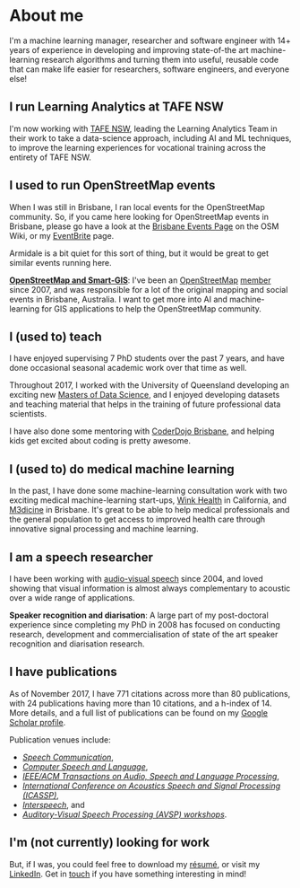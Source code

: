 # About me

I'm a machine learning manager, researcher and software engineer with 14+ years
of experience in developing and improving state-of-the art
machine-learning research algorithms and turning them into useful,
reusable code that can make life easier for researchers, software
engineers, and everyone else!

## I run Learning Analytics at TAFE NSW 

I'm now working with [TAFE NSW], leading the Learning Analytics Team in 
their work to take a data-science approach, including AI and ML techniques, 
to improve the learning experiences for vocational training across the entirety 
of TAFE NSW.

[TAFE NSW]:https://www.tafensw.edu.au/

## I used to run OpenStreetMap events

When I was still in Brisbane, I ran local events for the OpenStreetMap
community.  So, if you came here looking for OpenStreetMap events in
Brisbane, please go have a look at the
[Brisbane Events Page][bneevents] on the OSM Wiki, or my
[EventBrite][ev] page.

Armidale is a bit quiet for this sort of thing, but it would be great to get similar events running here.

[bneevents]:https://wiki.openstreetmap.org/wiki/Brisbane/Events
[ev]:https://www.eventbrite.com/o/david-dean-15095586564

[**OpenStreetMap and Smart-GIS**][osmandsmartgis]: I've been an
[OpenStreetMap][osm] [member][osmprofile] since 2007, and was
responsible for a lot of the original mapping and social events in
Brisbane, Australia. I want to get more into AI and machine-learning
for GIS applications to help the OpenStreetMap community.

[osmandsmartgis]: /osmandsmartgis
[osm]: http://openstreetmap.org
[osmprofile]: https://www.openstreetmap.org/user/David%20Dean

## I (used to) teach

I have enjoyed supervising 7 PhD students over the past
7 years, and have done occasional seasonal academic work over
that time as well.

Throughout 2017, I worked with the University of Queensland developing
an exciting new [Masters of Data Science][MDataSc], and I enjoyed
developing datasets and teaching material that helps in the training
of future professional data scientists.

I have also done some mentoring with [CoderDojo Brisbane][coderdojo],
and helping kids get excited about coding is pretty awesome.

[MDataSc]: https://www.uq.edu.au/study/program.html?acad_prog=5660
[coderdojo]: https://coderdojobrisbane.com.au/

## I (used to) do medical machine learning

In the past, I have done some machine-learning consultation work with two
exciting medical machine-learning start-ups, [Wink Health][wink] in
California, and [M3dicine][stethee] in Brisbane.  It's great to be
able to help medical professionals and the general population to get
access to improved health care through innovative signal processing
and machine learning.

[wink]: http://winkhealth.com
[stethee]: https://au.linkedin.com/company/stethee

## I am a speech researcher

I have been working with [audio-visual speech][avspeech] since 2004,
and loved showing that visual information is almost always
complementary to acoustic over a wide range of applications.

[avspeech]: /avspeech

**Speaker recognition and diarisation**: A large part of my
post-doctoral experience since completing my PhD in 2008 has focused
on conducting research, development and commercialisation of state of
the art speaker recognition and diarisation research.

## I have publications

As of November 2017, I have 771 citations across more than 80 publications,
with 24 publications having more than 10 citations, and a h-index
of 14. More details, and a full list of publications can be found on
my [Google Scholar profile][scholar].

[scholar]: https://scholar.google.com.au/citations?user=RG75LQYAAAAJ

Publication venues include:

* *[Speech Communication](https://www.journals.elsevier.com/speech-communication)*,
* *[Computer Speech and Language](https://www.journals.elsevier.com/computer-speech-and-language)*,
* *[IEEE/ACM Transactions on Audio, Speech and Language Processing](http://ieeexplore.ieee.org/xpl/RecentIssue.jsp?punumber=6570655)*,
* *[International Conference on Acoustics Speech and Signal Processing (ICASSP)](https://en.wikipedia.org/wiki/International_Conference_on_Acoustics,_Speech,_and_Signal_Processing)*,
* *[Interspeech](http://www.isca-speech.org/iscaweb/index.php/conferences/interspeech)*, and
* *[Auditory-Visual Speech Processing (AVSP) workshops](http://speech.kfs.oeaw.ac.at/faavsp2015/)*. 

## I'm (not currently) looking for work

But, if I was, you could feel free to download my [résumé][resume], or
visit my [LinkedIn][linkedin]. Get in [touch][email] if you have
something interesting in mind!

[resume]: /assets/David%20Dean%20Resume%202018.pdf
[linkedin]: http://linkedin.com/in/davidbdean
[email]: mailto:ddean@ieee.org
